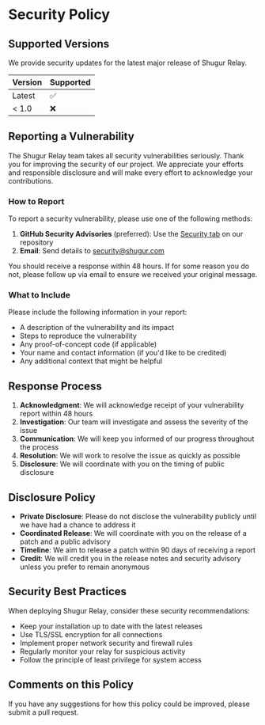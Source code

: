 # Security Policy

## Supported Versions

We provide security updates for the latest major release of Shugur Relay.

| Version | Supported          |
| ------- | ------------------ |
| Latest  | ✅ |
| < 1.0   | ❌ |

## Reporting a Vulnerability

The Shugur Relay team takes all security vulnerabilities seriously. Thank you for improving the security of our project. We appreciate your efforts and responsible disclosure and will make every effort to acknowledge your contributions.

### How to Report

To report a security vulnerability, please use one of the following methods:

1. **GitHub Security Advisories** (preferred): Use the [Security tab](https://github.com/Shugur-Network/Relay/security/advisories) on our repository
2. **Email**: Send details to [security@shugur.com](mailto:security@shugur.com)

You should receive a response within 48 hours. If for some reason you do not, please follow up via email to ensure we received your original message.

### What to Include

Please include the following information in your report:

- A description of the vulnerability and its impact
- Steps to reproduce the vulnerability
- Any proof-of-concept code (if applicable)
- Your name and contact information (if you'd like to be credited)
- Any additional context that might be helpful

## Response Process

1. **Acknowledgment**: We will acknowledge receipt of your vulnerability report within 48 hours
2. **Investigation**: Our team will investigate and assess the severity of the issue
3. **Communication**: We will keep you informed of our progress throughout the process
4. **Resolution**: We will work to resolve the issue as quickly as possible
5. **Disclosure**: We will coordinate with you on the timing of public disclosure

## Disclosure Policy

- **Private Disclosure**: Please do not disclose the vulnerability publicly until we have had a chance to address it
- **Coordinated Release**: We will coordinate with you on the release of a patch and a public advisory
- **Timeline**: We aim to release a patch within 90 days of receiving a report
- **Credit**: We will credit you in the release notes and security advisory unless you prefer to remain anonymous

## Security Best Practices

When deploying Shugur Relay, consider these security recommendations:

- Keep your installation up to date with the latest releases
- Use TLS/SSL encryption for all connections
- Implement proper network security and firewall rules
- Regularly monitor your relay for suspicious activity
- Follow the principle of least privilege for system access

## Comments on this Policy

If you have any suggestions for how this policy could be improved, please submit a pull request.

